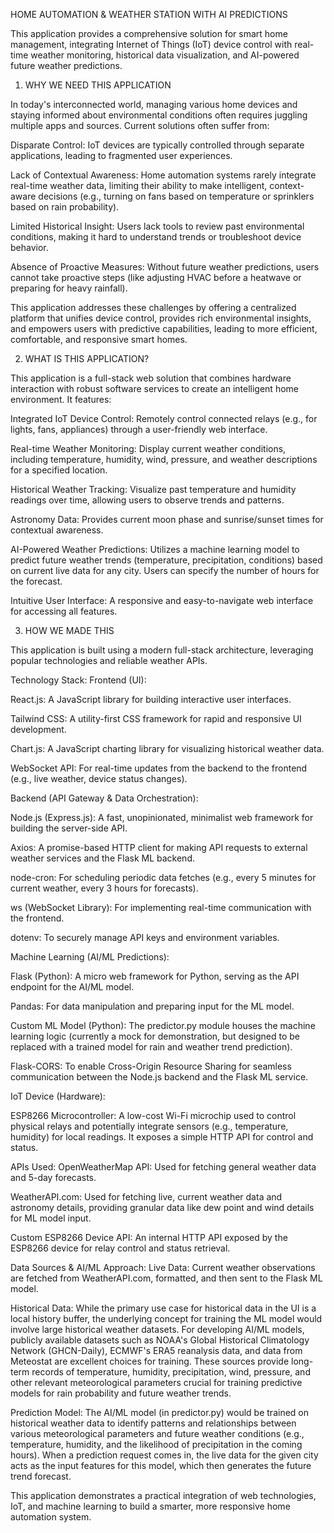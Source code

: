 HOME AUTOMATION & WEATHER STATION WITH AI PREDICTIONS

This application provides a comprehensive solution for smart home management, integrating Internet of Things (IoT) device control with real-time weather monitoring, historical data visualization, and AI-powered future weather predictions.

1. WHY WE NEED THIS APPLICATION

In today's interconnected world, managing various home devices and staying informed about environmental conditions often requires juggling multiple apps and sources. Current solutions often suffer from:

Disparate Control: IoT devices are typically controlled through separate applications, leading to fragmented user experiences.

Lack of Contextual Awareness: Home automation systems rarely integrate real-time weather data, limiting their ability to make intelligent, context-aware decisions (e.g., turning on fans based on temperature or sprinklers based on rain probability).

Limited Historical Insight: Users lack tools to review past environmental conditions, making it hard to understand trends or troubleshoot device behavior.

Absence of Proactive Measures: Without future weather predictions, users cannot take proactive steps (like adjusting HVAC before a heatwave or preparing for heavy rainfall).

This application addresses these challenges by offering a centralized platform that unifies device control, provides rich environmental insights, and empowers users with predictive capabilities, leading to more efficient, comfortable, and responsive smart homes.

2. WHAT IS THIS APPLICATION?

This application is a full-stack web solution that combines hardware interaction with robust software services to create an intelligent home environment. It features:

Integrated IoT Device Control: Remotely control connected relays (e.g., for lights, fans, appliances) through a user-friendly web interface.

Real-time Weather Monitoring: Display current weather conditions, including temperature, humidity, wind, pressure, and weather descriptions for a specified location.

Historical Weather Tracking: Visualize past temperature and humidity readings over time, allowing users to observe trends and patterns.

Astronomy Data: Provides current moon phase and sunrise/sunset times for contextual awareness.

AI-Powered Weather Predictions: Utilizes a machine learning model to predict future weather trends (temperature, precipitation, conditions) based on current live data for any city. Users can specify the number of hours for the forecast.

Intuitive User Interface: A responsive and easy-to-navigate web interface for accessing all features.

3. HOW WE MADE THIS

This application is built using a modern full-stack architecture, leveraging popular technologies and reliable weather APIs.

Technology Stack:
Frontend (UI):

React.js: A JavaScript library for building interactive user interfaces.

Tailwind CSS: A utility-first CSS framework for rapid and responsive UI development.

Chart.js: A JavaScript charting library for visualizing historical weather data.

WebSocket API: For real-time updates from the backend to the frontend (e.g., live weather, device status changes).

Backend (API Gateway & Data Orchestration):

Node.js (Express.js): A fast, unopinionated, minimalist web framework for building the server-side API.

Axios: A promise-based HTTP client for making API requests to external weather services and the Flask ML backend.

node-cron: For scheduling periodic data fetches (e.g., every 5 minutes for current weather, every 3 hours for forecasts).

ws (WebSocket Library): For implementing real-time communication with the frontend.

dotenv: To securely manage API keys and environment variables.

Machine Learning (AI/ML Predictions):

Flask (Python): A micro web framework for Python, serving as the API endpoint for the AI/ML model.

Pandas: For data manipulation and preparing input for the ML model.

Custom ML Model (Python): The predictor.py module houses the machine learning logic (currently a mock for demonstration, but designed to be replaced with a trained model for rain and weather trend prediction).

Flask-CORS: To enable Cross-Origin Resource Sharing for seamless communication between the Node.js backend and the Flask ML service.

IoT Device (Hardware):

ESP8266 Microcontroller: A low-cost Wi-Fi microchip used to control physical relays and potentially integrate sensors (e.g., temperature, humidity) for local readings. It exposes a simple HTTP API for control and status.

APIs Used:
OpenWeatherMap API: Used for fetching general weather data and 5-day forecasts.

WeatherAPI.com: Used for fetching live, current weather data and astronomy details, providing granular data like dew point and wind details for ML model input.

Custom ESP8266 Device API: An internal HTTP API exposed by the ESP8266 device for relay control and status retrieval.

Data Sources & AI/ML Approach:
Live Data: Current weather observations are fetched from WeatherAPI.com, formatted, and then sent to the Flask ML model.

Historical Data: While the primary use case for historical data in the UI is a local history buffer, the underlying concept for training the ML model would involve large historical weather datasets. For developing AI/ML models, publicly available datasets such as NOAA's Global Historical Climatology Network (GHCN-Daily), ECMWF's ERA5 reanalysis data, and data from Meteostat are excellent choices for training. These sources provide long-term records of temperature, humidity, precipitation, wind, pressure, and other relevant meteorological parameters crucial for training predictive models for rain probability and future weather trends.

Prediction Model: The AI/ML model (in predictor.py) would be trained on historical weather data to identify patterns and relationships between various meteorological parameters and future weather conditions (e.g., temperature, humidity, and the likelihood of precipitation in the coming hours). When a prediction request comes in, the live data for the given city acts as the input features for this model, which then generates the future trend forecast.

This application demonstrates a practical integration of web technologies, IoT, and machine learning to build a smarter, more responsive home automation system.